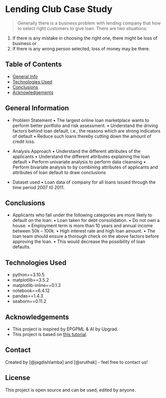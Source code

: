 # Lending Club Case Study
> Generally there is a business problem with lending company that how to select right customers to give loan. There are two situations:
 1. If there is any mistake in choosing the right one, there might be loss of business or
 2. If there is any wrong person selected, loss of money may be there.

## Table of Contents
* [General Info](#general-information)
* [Technologies Used](#technologies-used)
* [Conclusions](#conclusions)
* [Acknowledgements](#acknowledgements)


## General Information
- Problem Statement
    • The largest online loan marketplace wants to perform better portfolio and risk assessment.
    • Understand the driving factors behind loan default, i.e., the reasons which are strong indicators of default
    • Reduce such loans thereby cutting down the amount of credit loss.

- Analysis Approach
    • Understand the different attributes of the applicants
    • Understand the different attributes explaining the loan default
    • Perform univariate analysis to perform data cleansing
    • Perform bivariate analysis to by combining attributes of applicants and attributes of loan default to draw conclusions

- Dataset used
    • Loan data of company for all loans issued through the time period 2007 t0 2011.



## Conclusions
- Applicants who fall under the following categories are more likely to default on the loan:
    • Loan taken for debt consolidation.
    • Do not own a house.
    • Employment term is more than 10 years and annual income between 50k – 100k.
    • High interest rate and high loan amount.
    • The loan team should ensure a thorough check on the above factors before approving the loan.
    • This would decrease the possibility of loan defaults.


## Technologies Used
- python==3.10.5
- matplotlib==3.5.2
- matplotlib-inline==0.1.3
- notebook==6.4.12
- pandas==1.4.3
- seaborn==0.11.2


## Acknowledgements
- This project is inspired by EPGPML & AI by Upgrad.
- This project is based on [this tutorial](https://www.youtube.com/watch?v=qphm46Rzyjo).


## Contact
Created by [@jagdishlamba] and [@sruthak] - feel free to contact us!


## License
This project is open source and can be used, edited by anyone.
